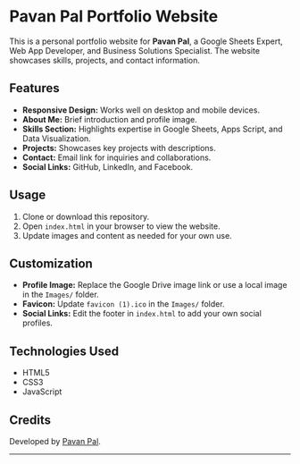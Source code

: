 # Pavan Pal Portfolio Website

This is a personal portfolio website for **Pavan Pal**, a Google Sheets Expert, Web App Developer, and Business Solutions Specialist. The website showcases skills, projects, and contact information.

## Features

- **Responsive Design:** Works well on desktop and mobile devices.
- **About Me:** Brief introduction and profile image.
- **Skills Section:** Highlights expertise in Google Sheets, Apps Script, and Data Visualization.
- **Projects:** Showcases key projects with descriptions.
- **Contact:** Email link for inquiries and collaborations.
- **Social Links:** GitHub, LinkedIn, and Facebook.

## Usage

1. Clone or download this repository.
2. Open `index.html` in your browser to view the website.
3. Update images and content as needed for your own use.

## Customization

- **Profile Image:** Replace the Google Drive image link or use a local image in the `Images/` folder.
- **Favicon:** Update `favicon (1).ico` in the `Images/` folder.
- **Social Links:** Edit the footer in `index.html` to add your own social profiles.

## Technologies Used

- HTML5
- CSS3
- JavaScript

## Credits

Developed by [Pavan Pal](mailto:automation@pavanpal.com).

---